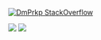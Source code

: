 
[![DmPrkp StackOverflow](https://github-readme-stackoverflow.vercel.app/?userID=13093495&layout=compact&theme=dark)](https://stackoverflow.com/users/13093495/dm-prkp)

![](http://github-profile-summary-cards.vercel.app/api/cards/repos-per-language?username=DmPrkp&theme=dark)
![](http://github-profile-summary-cards.vercel.app/api/cards/most-commit-language?username=DmPrkp&theme=dark)

